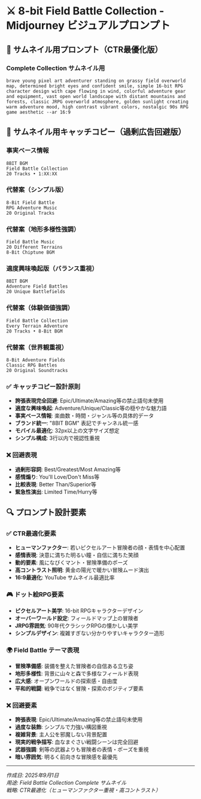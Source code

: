 # ⚔️ 8-bit Field Battle Collection - Midjourney ビジュアルプロンプト

## 🎯 サムネイル用プロンプト（CTR最優化版）

### Complete Collection サムネイル用
```
brave young pixel art adventurer standing on grassy field overworld map, determined bright eyes and confident smile, simple 16-bit RPG character design with cape flowing in wind, colorful adventure gear and equipment, vast open world landscape with distant mountains and forests, classic JRPG overworld atmosphere, golden sunlight creating warm adventure mood, high contrast vibrant colors, nostalgic 90s RPG game aesthetic --ar 16:9
```

## 📝 サムネイル用キャッチコピー（過剰広告回避版）

### 事実ベース情報
```
8BIT BGM
Field Battle Collection
20 Tracks • 1:XX:XX
```

### 代替案（シンプル版）
```
8-Bit Field Battle
RPG Adventure Music
20 Original Tracks
```

### 代替案（地形多様性強調）
```
Field Battle Music
20 Different Terrains
8-Bit Chiptune BGM
```

### 適度興味喚起版（バランス重視）
```
8BIT BGM
Adventure Field Battles
20 Unique Battlefields
```

### 代替案（体験価値強調）
```
Field Battle Collection
Every Terrain Adventure
20 Tracks • 8-Bit BGM
```

### 代替案（世界観重視）
```
8-Bit Adventure Fields
Classic RPG Battles
20 Original Soundtracks
```

### ✅ キャッチコピー設計原則
- **誇張表現完全回避**: Epic/Ultimate/Amazing等の禁止語句未使用
- **適度な興味喚起**: Adventure/Unique/Classic等の穏やかな魅力語
- **事実ベース情報**: 楽曲数・時間・ジャンル等の具体的データ
- **ブランド統一**: "8BIT BGM" 表記でチャンネル統一感
- **モバイル最適化**: 32px以上の文字サイズ想定
- **シンプル構成**: 3行以内で視認性重視

### ❌ 回避表現
- **過剰形容詞**: Best/Greatest/Most Amazing等
- **感情煽り**: You'll Love/Don't Miss等  
- **比較表現**: Better Than/Superior等
- **緊急性演出**: Limited Time/Hurry等

## 🔍 プロンプト設計要素

### ✅ CTR最適化要素
- **ヒューマンファクター**: 若いピクセルアート冒険者の顔・表情を中心配置
- **感情表現**: 決意に満ちた明るい瞳・自信に満ちた笑顔  
- **動的要素**: 風になびくマント・冒険準備のポーズ
- **高コントラスト照明**: 黄金の陽光で暖かい冒険ムード演出
- **16:9最適化**: YouTube サムネイル最適比率

### 🎮 ドット絵RPG要素
- **ピクセルアート美学**: 16-bit RPGキャラクターデザイン
- **オーバーワールド設定**: フィールドマップ上の冒険者
- **JRPG雰囲気**: 90年代クラシックRPGの懐かしい美学
- **シンプルデザイン**: 複雑すぎない分かりやすいキャラクター造形

### 🌍 Field Battle テーマ表現
- **冒険準備感**: 装備を整えた冒険者の自信ある立ち姿
- **地形多様性**: 背景に山々と森で多様なフィールド表現
- **広大感**: オープンワールドの探索感・自由度
- **平和的戦闘**: 戦争ではなく冒険・探索のポジティブ要素

### ❌ 回避要素
- **誇張表現**: Epic/Ultimate/Amazing等の禁止語句未使用
- **過度な装飾**: シンプルで力強い構図重視
- **複雑背景**: 主人公を邪魔しない背景配置
- **現実的戦争描写**: 血なまぐさい戦闘シーンは完全回避
- **武器強調**: 剣等の武器よりも冒険者の表情・ポーズを重視
- **暗い雰囲気**: 明るく前向きな冒険感を最優先

---

*作成日: 2025年9月1日*  
*用途: Field Battle Collection Complete サムネイル*  
*戦略: CTR最適化（ヒューマンファクター重視・高コントラスト）*